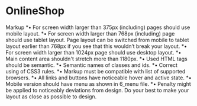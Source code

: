 # OnlineShop
Markup
*• For screen width larger than 375px (including) pages should use mobile layout.
*• For screen width larger than 768px (including) page should use tablet layout.
  Page layout can be switched from mobile to tablet layout earlier than 768px if you see that this wouldn’t break your layout.
*• For screen width larger than 1024px page should use desktop layout.
*• Main content area shouldn't stretch more than 1180px.
*• Used HTML tags should be semantic.
*• Semantic names of classes and ids.
*• Correct using of CSS3 rules.
*• Markup must be compatible with list of supported browsers.
*• All links and buttons have noticeable hover and active state.
*• Mobile version should have menu as shown in 6_menu file.
*• Penalty might be applied to noticeably deviations from design. Do your best to make your layout as close as possible to design.